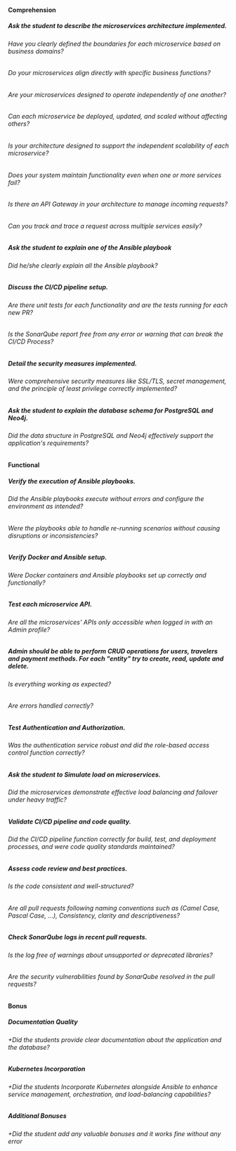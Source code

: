 
#### Comprehension

##### Ask the student to describe the microservices architecture implemented.

###### Have you clearly defined the boundaries for each microservice based on business domains?

###### Do your microservices align directly with specific business functions?

###### Are your microservices designed to operate independently of one another?

###### Can each microservice be deployed, updated, and scaled without affecting others?

###### Is your architecture designed to support the independent scalability of each microservice?

###### Does your system maintain functionality even when one or more services fail?

###### Is there an API Gateway in your architecture to manage incoming requests?

###### Can you track and trace a request across multiple services easily?

##### Ask the student to explain one of the Ansible playbook

###### Did he/she clearly explain all the Ansible playbook?

##### Discuss the CI/CD pipeline setup.

###### Are there unit tests for each functionality and are the tests running for each new PR?

###### Is the SonarQube report free from any error or warning that can break the CI/CD Process?

##### Detail the security measures implemented.

###### Were comprehensive security measures like SSL/TLS, secret management, and the principle of least privilege correctly implemented?

##### Ask the student to explain the database schema for PostgreSQL and Neo4j.

###### Did the data structure in PostgreSQL and Neo4j effectively support the application's requirements?

#### Functional

##### Verify the execution of Ansible playbooks.

###### Did the Ansible playbooks execute without errors and configure the environment as intended?

###### Were the playbooks able to handle re-running scenarios without causing disruptions or inconsistencies?

##### Verify Docker and Ansible setup.

###### Were Docker containers and Ansible playbooks set up correctly and functionally?

##### Test each microservice API.

###### Are all the microservices' APIs only accessible when logged in with an Admin profile?

##### Admin should be able to perform CRUD operations for users, travelers and payment methods. For each "entity" try to create, read, update and delete.

###### Is everything working as expected?

###### Are errors handled correctly?

##### Test Authentication and Authorization.

###### Was the authentication service robust and did the role-based access control function correctly?

##### Ask the student to Simulate load on microservices.

###### Did the microservices demonstrate effective load balancing and failover under heavy traffic?

##### Validate CI/CD pipeline and code quality.

###### Did the CI/CD pipeline function correctly for build, test, and deployment processes, and were code quality standards maintained?

##### Assess code review and best practices.

###### Is the code consistent and well-structured?

###### Are all pull requests following naming conventions such as (Camel Case, Pascal Case, ...), Consistency, clarity and descriptiveness?

##### Check SonarQube logs in recent pull requests.

###### Is the log free of warnings about unsupported or deprecated libraries?

###### Are the security vulnerabilities found by SonarQube resolved in the pull requests?

#### Bonus

##### Documentation Quality

###### +Did the students provide clear documentation about the application and the database?

##### Kubernetes Incorporation

###### +Did the students Incorporate Kubernetes alongside Ansible to enhance service management, orchestration, and load-balancing capabilities?

##### Additional Bonuses

###### +Did the student add any valuable bonuses and it works fine without any error 